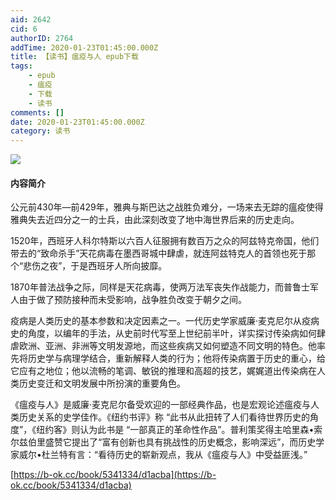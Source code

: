 ```yaml
---
aid: 2642
cid: 6
authorID: 2764
addTime: 2020-01-23T01:45:00.000Z
title: 【读书】瘟疫与人 epub下载
tags:
    - epub
    - 瘟疫
    - 下载
    - 读书
comments: []
date: 2020-01-23T01:45:00.000Z
category: 读书
---
```


![](http://93.174.95.29/covers/2462000/02b2f16f7431994b5beb9a6555d1ac1a-g.jpg)

#### [](#%E5%86%85%E5%AE%B9%E7%AE%80%E4%BB%8B)内容简介

公元前430年—前429年，雅典与斯巴达之战胜负难分，一场来去无踪的瘟疫使得雅典失去近四分之一的士兵，由此深刻改变了地中海世界后来的历史走向。

1520年，西班牙人科尔特斯以六百人征服拥有数百万之众的阿兹特克帝国，他们带去的“致命杀手”天花病毒在墨西哥城中肆虐，就连阿兹特克人的首领也死于那个“悲伤之夜”，于是西班牙人所向披靡。

1870年普法战争之际，同样是天花病毒，使两万法军丧失作战能力，而普鲁士军人由于做了预防接种而未受影响，战争胜负改变于朝夕之间。

疫病是人类历史的基本参数和决定因素之一。一代历史学家威廉·麦克尼尔从疫病史的角度，以编年的手法，从史前时代写至上世纪前半叶，详实探讨传染病如何肆虐欧洲、亚洲、非洲等文明发源地，而这些疾病又如何塑造不同文明的特色。他率先将历史学与病理学结合，重新解释人类的行为；他将传染病置于历史的重心，给它应有之地位；他以流畅的笔调、敏锐的推理和高超的技艺，娓娓道出传染病在人类历史变迁和文明发展中所扮演的重要角色。

《瘟疫与人》是威廉·麦克尼尔备受欢迎的一部经典作品，也是宏观论述瘟疫与人类历史关系的史学佳作。《纽约书评》称 “此书从此扭转了人们看待世界历史的角度”，《纽约客》则认为此书是 “一部真正的革命性作品”。普利策奖得主哈里森•索尔兹伯里盛赞它提出了“富有创新也具有挑战性的历史概念，影响深远”，而历史学家威尔•杜兰特有言：“看待历史的崭新观点，我从《瘟疫与人》中受益匪浅。”

[https://b-ok.cc/book/5341334/d1acba](https://b-ok.cc/book/5341334/d1acba)
